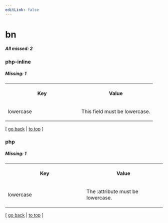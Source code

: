 ```yaml
---
editLink: false
---
```


# bn

##### All missed: 2


### php-inline

##### Missing: 1

<table width="100%">
<tr><th width="50%">

Key

</th><th width="50%">

Value

</th></tr>
<tr><td width="50%">

lowercase

</td><td width="50%">

This field must be lowercase.

</td></tr>
</table>

[ [go back](../status.md) | [to top](#) ]



### php

##### Missing: 1

<table width="100%">
<tr><th width="50%">

Key

</th><th width="50%">

Value

</th></tr>
<tr><td width="50%">

lowercase

</td><td width="50%">

The :attribute must be lowercase.

</td></tr>
</table>

[ [go back](../status.md) | [to top](#) ]

